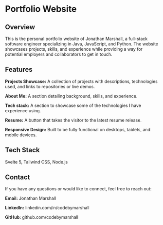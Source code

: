 # Portfolio Website

## Overview

This is the personal portfolio website of Jonathan Marshall, a full-stack software engineer specializing in Java, JavaScript, and Python. The website showcases projects, skills, and experience while providing a way for potential employers and collaborators to get in touch.

## Features

**Projects Showcase:** A collection of projects with descriptions, technologies used, and links to repositories or live demos.

**About Me:** A section detailing background, skills, and experience.

**Tech stack:** A section to showcase some of the technologies I have experience using.

**Resume:** A button that takes the visitor to the latest resume release.

**Responsive Design:** Built to be fully functional on desktops, tablets, and mobile devices.


## Tech Stack

Svelte 5, Tailwind CSS, Node.js


## Contact

If you have any questions or would like to connect, feel free to reach out:

**Email:** Jonathan Marshall

**LinkedIn:** linkedin.com/in/codebymarshall

**GitHub:** github.com/codebymarshall